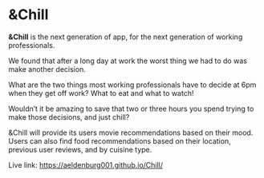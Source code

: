 # &Chill

<strong>&Chill</strong> is the next generation of app, for the next generation of working professionals.

We found that after a long day at work the worst thing we had to do was make another decision.

What are the two things most working professionals have to decide at 6pm when they get off work? What to eat and what to watch!

Wouldn’t it be amazing to save that two or three hours you spend trying to make those decisions, and just chill?

&Chill will provide its users movie recommendations based on their mood. Users can also find food recommendations based on their location, previous user reviews, and by cuisine type.

Live link: https://aeldenburg001.github.io/Chill/
